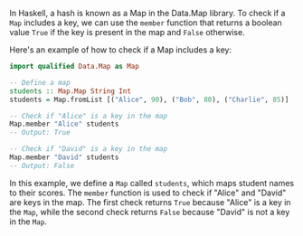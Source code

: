 In Haskell, a hash is known as a Map in the Data.Map library. To check if a `Map` includes a key, we can use the `member` function that returns a boolean value `True` if the key is present in the map and `False` otherwise.

Here's an example of how to check if a Map includes a key:

```haskell
import qualified Data.Map as Map

-- Define a map
students :: Map.Map String Int
students = Map.fromList [("Alice", 90), ("Bob", 80), ("Charlie", 85)]

-- Check if "Alice" is a key in the map
Map.member "Alice" students
-- Output: True

-- Check if "David" is a key in the map
Map.member "David" students
-- Output: False
```

In this example, we define a `Map` called `students`, which maps student names to their scores. The `member` function is used to check if "Alice" and "David" are keys in the map. The first check returns `True` because "Alice" is a key in the `Map`, while the second check returns `False` because "David" is not a key in the `Map`.
